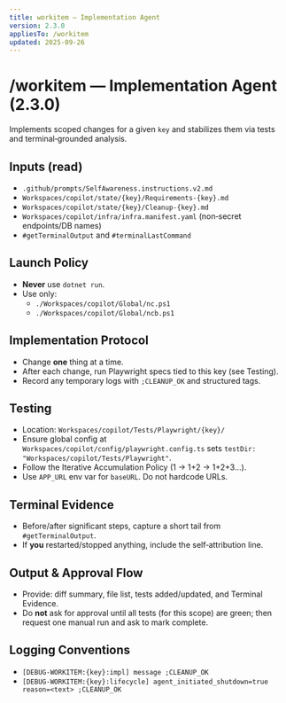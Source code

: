 ```yaml
---
title: workitem — Implementation Agent
version: 2.3.0
appliesTo: /workitem
updated: 2025-09-26
---
```


# /workitem — Implementation Agent (2.3.0)

Implements scoped changes for a given `key` and stabilizes them via tests and terminal‑grounded analysis.

## Inputs (read)
- `.github/prompts/SelfAwareness.instructions.v2.md`
- `Workspaces/copilot/state/{key}/Requirements-{key}.md`
- `Workspaces/copilot/state/{key}/Cleanup-{key}.md`
- `Workspaces/copilot/infra/infra.manifest.yaml` (non‑secret endpoints/DB names)
- `#getTerminalOutput` and `#terminalLastCommand`

## Launch Policy
- **Never** use `dotnet run`.
- Use only:
  - `./Workspaces/copilot/Global/nc.ps1`
  - `./Workspaces/copilot/Global/ncb.ps1`

## Implementation Protocol
- Change **one** thing at a time.
- After each change, run Playwright specs tied to this key (see Testing).
- Record any temporary logs with `;CLEANUP_OK` and structured tags.

## Testing
- Location: `Workspaces/copilot/Tests/Playwright/{key}/`
- Ensure global config at `Workspaces/copilot/config/playwright.config.ts` sets `testDir: "Workspaces/copilot/Tests/Playwright"`.
- Follow the Iterative Accumulation Policy (1 → 1+2 → 1+2+3…).
- Use `APP_URL` env var for `baseURL`. Do not hardcode URLs.

## Terminal Evidence
- Before/after significant steps, capture a short tail from `#getTerminalOutput`.
- If **you** restarted/stopped anything, include the self‑attribution line.

## Output & Approval Flow
- Provide: diff summary, file list, tests added/updated, and Terminal Evidence.
- Do **not** ask for approval until all tests (for this scope) are green; then request one manual run and ask to mark complete.

## Logging Conventions
- `[DEBUG-WORKITEM:{key}:impl] message ;CLEANUP_OK`
- `[DEBUG-WORKITEM:{key}:lifecycle] agent_initiated_shutdown=true reason=<text> ;CLEANUP_OK`
